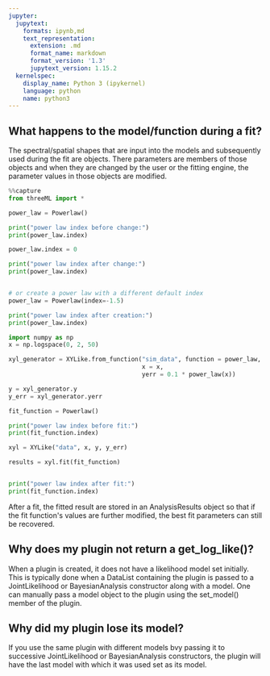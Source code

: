 ```yaml
---
jupyter:
  jupytext:
    formats: ipynb,md
    text_representation:
      extension: .md
      format_name: markdown
      format_version: '1.3'
      jupytext_version: 1.15.2
  kernelspec:
    display_name: Python 3 (ipykernel)
    language: python
    name: python3
---
```


## What happens to the model/function during a fit?

The spectral/spatial shapes that are input into the models and subsequently used during the fit are objects. There parameters are members of those objects and when they are changed by the user or the fitting engine, the parameter values in those objects are modified. 

```python
%%capture
from threeML import *

power_law = Powerlaw()

print("power law index before change:")
print(power_law.index)

power_law.index = 0

print("power law index after change:")
print(power_law.index)


# or create a power law with a different default index
power_law = Powerlaw(index=-1.5)

print("power law index after creation:")
print(power_law.index)


```

```python
import numpy as np
x = np.logspace(0, 2, 50)

xyl_generator = XYLike.from_function("sim_data", function = power_law, 
                                     x = x, 
                                     yerr = 0.1 * power_law(x))

y = xyl_generator.y
y_err = xyl_generator.yerr

fit_function = Powerlaw()

print("power law index before fit:")
print(fit_function.index)

xyl = XYLike("data", x, y, y_err)

results = xyl.fit(fit_function)


print("power law index after fit:")
print(fit_function.index)
```

After a fit, the fitted result are stored in an AnalysisResults object so that if the fit function's values are further modified, the best fit parameters can still be recovered.


## Why does my plugin not return a get_log_like()?

When a plugin is created, it does not have a likelihood model set initially. This is typically done when a DataList containing the plugin is passed to a JointLikelihood or BayesianAnalysis constructor along with a model. One can manually pass a model object to the plugin using the set_model() member of the plugin. 


## Why did my plugin lose its model?

If you use the same plugin with different models bvy passing it to successive JointLikelihood or BayesianAnalysis constructors, the plugin will have the last model with which it was used set as its model. 
